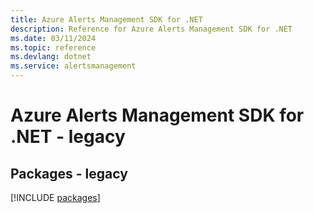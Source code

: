 ```yaml
---
title: Azure Alerts Management SDK for .NET
description: Reference for Azure Alerts Management SDK for .NET
ms.date: 03/11/2024
ms.topic: reference
ms.devlang: dotnet
ms.service: alertsmanagement
---
```

# Azure Alerts Management SDK for .NET - legacy
## Packages - legacy
[!INCLUDE [packages](alerts-management-index.md)]